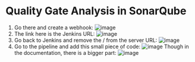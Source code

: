 # Quality Gate Analysis in SonarQube

1) Go there and create a webhook:
   ![image](https://github.com/iemad/Learning-DevOps-2023/assets/17620076/b028ec96-007e-4bda-ba79-020367f82190)
2) The link here is the Jenkins URL:
   ![image](https://github.com/iemad/Learning-DevOps-2023/assets/17620076/2a81a3eb-2298-45e9-9b63-cf8daf7de89c)
3) Go back to Jenkins and remove the / from the server URL:
   ![image](https://github.com/iemad/Learning-DevOps-2023/assets/17620076/6236617f-83da-49e2-9101-bd63ab9a5c2c)
4) Go to the pipeline and add this small piece of code:
   ![image](https://github.com/iemad/Learning-DevOps-2023/assets/17620076/8f149565-253a-486c-bcfb-0f259812bc45)
   Though in the documentation, there is a bigger part:
   ![image](https://github.com/iemad/Learning-DevOps-2023/assets/17620076/18f6a7d6-a96a-43c1-ad28-2f4c58b2c434)




